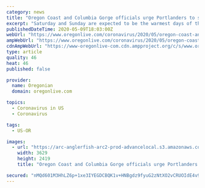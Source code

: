 ```yaml
---
category: news
title: "Oregon Coast and Columbia Gorge officials urge Portlanders to stay away during nice weekend weather"
excerpt: "Saturday and Sunday are expected to be the warmest days of the year so far in the Portland area, and officials elsewhere worry about crowding and the increased spread of the novel coronavirus."
publishedDateTime: 2020-05-09T18:03:00Z
webUrl: "https://www.oregonlive.com/coronavirus/2020/05/oregon-coast-and-columbia-gorge-officials-urge-portlanders-to-stay-away-during-nice-weekend-weather.html"
ampWebUrl: "https://www.oregonlive.com/coronavirus/2020/05/oregon-coast-and-columbia-gorge-officials-urge-portlanders-to-stay-away-during-nice-weekend-weather.html?outputType=amp"
cdnAmpWebUrl: "https://www-oregonlive-com.cdn.ampproject.org/c/s/www.oregonlive.com/coronavirus/2020/05/oregon-coast-and-columbia-gorge-officials-urge-portlanders-to-stay-away-during-nice-weekend-weather.html?outputType=amp"
type: article
quality: 46
heat: 46
published: false

provider:
  name: Oregonian
  domain: oregonlive.com

topics:
  - Coronavirus in US
  - Coronavirus

tags:
  - US-OR

images:
  - url: "https://arc-anglerfish-arc2-prod-advancelocal.s3.amazonaws.com/public/7SAI2T2PSRHDDIJYGK4PW5GDOU.JPG"
    width: 3629
    height: 2419
    title: "Oregon Coast and Columbia Gorge officials urge Portlanders to stay away during nice weekend weather"

secured: "nMQd601M3HhLZ6p+1xe3IYEGDCBQK1v+HNBgdz9fyuG2zNtXO2vCRUOIdE4v9Z3DsZzwPNPE86F5QUl2b0WWrwIPBlILRWCuKnY1NEVpp7XX5mMyn6Bgq8X1fEr1Tk/ypUqca7UjfDeb6OBaGr4ZF4QYcIJ88xf+AakFa1hGJIYHVONx6oCYWyX1N6SIK3kW+tnHpClZ6l/X44iRpNC5CMZ0zPpDOuDM+i11JV/xKbzXrWp0twhvJzJPOx55IXUYYGz5npK6MD7J1go8EB7D2Nt8RJ3RTMp9uRjZUgCTAyr1Aw9m1aXYCdciaiWUHvgqeXVT05Bl25KIg7LWD0+sEWqcmA8qmRGzgUrSoDcWJ6mSyXc2oGOiVpoRGYIPKnd6J776/Eh/JUU7KL7HtdWdV7xt6JXovmFvPSx4udRBSQFz6tTa25+gjpIgpTrfiRNE1SMbvS7NjMUIOpmXKh3qw22s6QsV1Jt1YBzRR+WtHfA=;uPUnuDpYAKQu26hgTx281A=="
---
```


